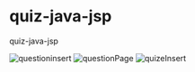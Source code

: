 # quiz-java-jsp
quiz-java-jsp

![questioninsert](https://github.com/Mouradh1/quiz-java-jsp/assets/53141237/8454fd28-36bd-42b2-993a-2145095e1437)
![questionPage](https://github.com/Mouradh1/quiz-java-jsp/assets/53141237/7b05ded2-b914-48c3-877a-77a2b683a86d)
![quizeInsert](https://github.com/Mouradh1/quiz-java-jsp/assets/53141237/1712debd-484c-4d2c-b92d-7108b47c2204)




